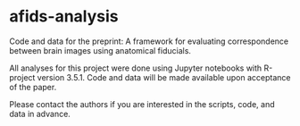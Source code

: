 # afids-analysis

Code and data for the preprint: A framework for evaluating correspondence between brain images using anatomical fiducials.

All analyses for this project were done using Jupyter notebooks with R-project version 3.5.1. Code and data will be made available upon acceptance of the paper.

Please contact the authors if you are interested in the scripts, code, and data in advance.
